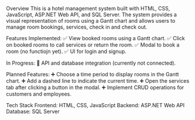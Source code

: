 Overview
This is a hotel management system built with HTML, CSS, JavaScript, ASP.NET Web API, and SQL Server.
The system provides a visual representation of rooms using a Gantt chart and allows users to manage room bookings, services, check in and check out.

Features
Implemented:
✅ View booked rooms using a Gantt chart.
✅ Click on booked rooms to call services or return the room.
✅ Modal to book a room (no functiojn yet).
✅ UI for login and signup.

In Progress:
🔄 API and database integration (currently not connected).

Planned Features:
➕ Choose a time period to display rooms in the Gantt chart.
➕ Add a dashed line to indicate the current time.
➕ Open the services tab after clicking a button in the modal.
➕ Implement CRUD operations for customers and employees.

Tech Stack
Frontend: HTML, CSS, JavaScript
Backend: ASP.NET Web API
Database: SQL Server

